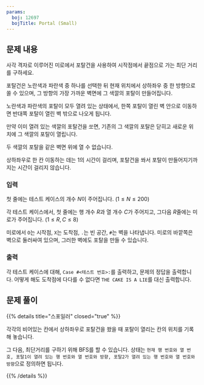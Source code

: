 ```yaml
---
params:
  boj: 12697
  bojTitle: Portal (Small)
---
```


## 문제 내용

사각 격자로 이루어진 미로에서 포탈건을 사용하여 시작점에서 끝점으로 가는 최단 거리를 구하세요.

포탈건은 노란색과 파란색 중 하나를 선택한 뒤 현재 위치에서 상하좌우 중 한 방향으로 쏠 수 있으며, 그 방향의 가장 가까운 벽면에 그 색깔의 포탈이 만들어집니다.

노란색과 파란색의 포탈이 모두 열려 있는 상태에서, 한쪽 포탈이 열린 벽 안으로 이동하면 반대쪽 포탈이 열린 벽 밖으로 나오게 됩니다.

만약 이미 열려 있는 색깔의 포탈건을 쏘면, 기존의 그 색깔의 포탈은 닫히고 새로운 위치에 그 색깔의 포탈이 열립니다.

두 색깔의 포탈을 같은 벽면 위에 열 수 없습니다.

상하좌우로 한 칸 이동하는 데는 1의 시간이 걸리며, 포탈건을 쏴서 포탈이 만들어지기까지는 시간이 걸리지 않습니다.

### 입력

첫 줄에는 테스트 케이스의 개수 $N$이 주어집니다. ($1 \le N \le 200$)

각 테스트 케이스에서, 첫 줄에는 행 개수 $R$과 열 개수 $C$가 주어지고, 그다음 $R$줄에는 미로가 주어집니다. ($1 \le R, C \le 8$)

미로에서 `O`는 시작점, `X`는 도착점, `.`는 빈 공간, `#`는 벽을 나타냅니다. 미로의 바깥쪽은 벽으로 둘러싸여 있으며, 그러한 벽에도 포탈을 만들 수 있습니다.

### 출력

각 테스트 케이스에 대해, `Case #<테스트 번호>:`를 출력하고, 문제의 정답을 출력합니다. 어떻게 해도 도착점에 다다를 수 없다면 `THE CAKE IS A LIE`를 대신 출력합니다.

## 문제 풀이

{{% details title="스포일러" closed="true" %}}

각각의 비어있는 칸에서 상하좌우로 포탈건을 쐈을 때 포탈이 열리는 칸의 위치를 기록해 놓습니다.

그 다음, 최단거리를 구하기 위해 BFS를 할 수 있습니다. 상태는 `현재 행 번호와 열 번호, 포탈1이 열려 있는 행 번호와 열 번호와 방향, 포탈2가 열려 있는 행 번호와 열 번호와 방향`으로 정의하면 됩니다.

{{% /details %}}
